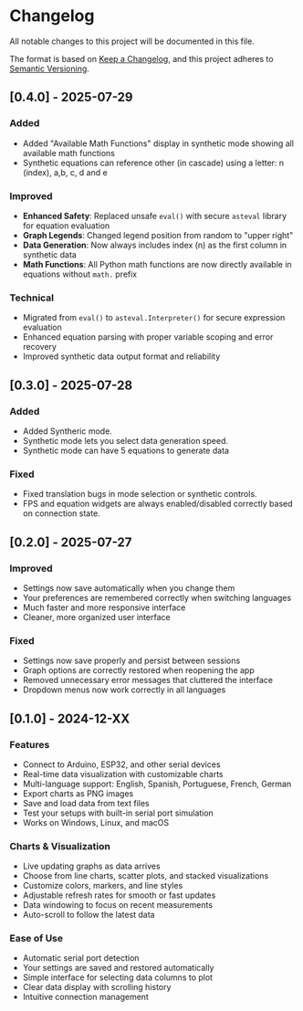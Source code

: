 # Changelog

All notable changes to this project will be documented in this file.

The format is based on [Keep a Changelog](https://keepachangelog.com/en/1.0.0/),
and this project adheres to [Semantic Versioning](https://semver.org/spec/v2.0.0.html).

## [0.4.0] - 2025-07-29

### Added
- Added "Available Math Functions" display in synthetic mode showing all available math functions
- Synthetic equations can reference other (in cascade) using a letter: n (index), a,b, c, d and e

### Improved
- **Enhanced Safety**: Replaced unsafe `eval()` with secure `asteval` library for equation evaluation
- **Graph Legends**: Changed legend position from random to "upper right"
- **Data Generation**: Now always includes index (n) as the first column in synthetic data
- **Math Functions**: All Python math functions are now directly available in equations without `math.` prefix

### Technical
- Migrated from `eval()` to `asteval.Interpreter()` for secure expression evaluation
- Enhanced equation parsing with proper variable scoping and error recovery
- Improved synthetic data output format and reliability

## [0.3.0] - 2025-07-28

### Added
- Added Syntheric mode.
- Synthetic mode lets you select data generation speed.
- Synthetic mode can have 5 equations to generate data

### Fixed
- Fixed translation bugs in mode selection or synthetic controls.
- FPS and equation widgets are always enabled/disabled correctly based on connection state.

## [0.2.0] - 2025-07-27

### Improved
- Settings now save automatically when you change them
- Your preferences are remembered correctly when switching languages
- Much faster and more responsive interface
- Cleaner, more organized user interface

### Fixed
- Settings now save properly and persist between sessions
- Graph options are correctly restored when reopening the app
- Removed unnecessary error messages that cluttered the interface
- Dropdown menus now work correctly in all languages

## [0.1.0] - 2024-12-XX

### Features
- Connect to Arduino, ESP32, and other serial devices
- Real-time data visualization with customizable charts
- Multi-language support: English, Spanish, Portuguese, French, German
- Export charts as PNG images
- Save and load data from text files
- Test your setups with built-in serial port simulation
- Works on Windows, Linux, and macOS

### Charts & Visualization
- Live updating graphs as data arrives
- Choose from line charts, scatter plots, and stacked visualizations
- Customize colors, markers, and line styles
- Adjustable refresh rates for smooth or fast updates
- Data windowing to focus on recent measurements
- Auto-scroll to follow the latest data

### Ease of Use
- Automatic serial port detection
- Your settings are saved and restored automatically
- Simple interface for selecting data columns to plot
- Clear data display with scrolling history
- Intuitive connection management
